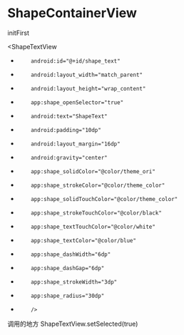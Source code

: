 # ShapeContainerView
initFirst


<ShapeTextView
 *         android:id="@+id/shape_text"
 *         android:layout_width="match_parent"
 *         android:layout_height="wrap_content"
 *         app:shape_openSelector="true"
 *         android:text="ShapeText"
 *         android:padding="10dp"
 *         android:layout_margin="16dp"
 *         android:gravity="center"
 *         app:shape_solidColor="@color/theme_ori"
 *         app:shape_strokeColor="@color/theme_color"
 *         app:shape_solidTouchColor="@color/theme_color"
 *         app:shape_strokeTouchColor="@color/black"
 *         app:shape_textTouchColor="@color/white"
 *         app:shape_textColor="@color/blue"
 *         app:shape_dashWidth="6dp"
 *         app:shape_dashGap="6dp"
 *         app:shape_strokeWidth="3dp"
 *         app:shape_radius="30dp"
 *         />
 
 调用的地方 ShapeTextView.setSelected(true)

